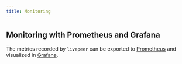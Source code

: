 ```yaml
---
title: Monitoring
---
```


## Monitoring with Prometheus and Grafana

The metrics recorded by `livepeer` can be exported to
[Prometheus](https://prometheus.io/) and visualized in
[Grafana](https://grafana.com/).